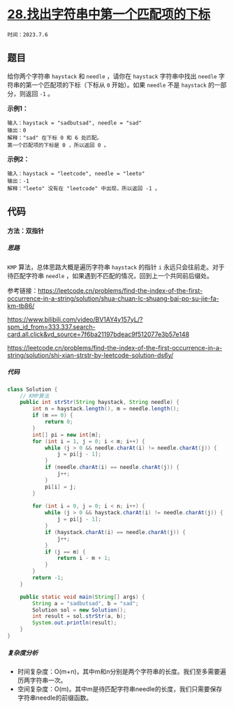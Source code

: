 # [28.找出字符串中第一个匹配项的下标](https://leetcode.cn/problems/find-the-index-of-the-first-occurrence-in-a-string/)

`时间：2023.7.6`

## 题目

给你两个字符串 `haystack` 和 `needle` ，请你在 `haystack` 字符串中找出 `needle` 字符串的第一个匹配项的下标（下标从 `0` 开始）。如果 `needle` 不是 `haystack` 的一部分，则返回 `-1` 。

**示例1：**

```
输入：haystack = "sadbutsad", needle = "sad"
输出：0
解释："sad" 在下标 0 和 6 处匹配。
第一个匹配项的下标是 0 ，所以返回 0 。
```

**示例2：**

```
输入：haystack = "leetcode", needle = "leeto"
输出：-1
解释："leeto" 没有在 "leetcode" 中出现，所以返回 -1 。
```

## 代码

#### 方法：双指针

##### 思路

`KMP` 算法，总体思路大概是遍历字符串 `haystack` 的指针 `i` 永远只会往前走。对于待匹配字符串 `needle` ，如果遇到不匹配的情况，回到上一个共同前后缀处。

参考链接：https://leetcode.cn/problems/find-the-index-of-the-first-occurrence-in-a-string/solution/shua-chuan-lc-shuang-bai-po-su-jie-fa-km-tb86/

https://www.bilibili.com/video/BV1AY4y157yL/?spm_id_from=333.337.search-card.all.click&vd_source=7f6ba21197bdeac9f512077e3b57e148

https://leetcode.cn/problems/find-the-index-of-the-first-occurrence-in-a-string/solution/shi-xian-strstr-by-leetcode-solution-ds6y/

##### 代码

```java
class Solution {
    // KMP算法
    public int strStr(String haystack, String needle) {
        int n = haystack.length(), m = needle.length();
        if (m == 0) {
            return 0;
        }
        int[] pi = new int[m];
        for (int i = 1, j = 0; i < m; i++) {
            while (j > 0 && needle.charAt(i) != needle.charAt(j)) {
                j = pi[j - 1];
            }
            if (needle.charAt(i) == needle.charAt(j)) {
                j++;
            }
            pi[i] = j;
        }
        
        for (int i = 0, j = 0; i < n; i++) {
            while (j > 0 && haystack.charAt(i) != needle.charAt(j)) {
                j = pi[j - 1];
            }
            if (haystack.charAt(i) == needle.charAt(j)) {
                j++;
            }
            if (j == m) {
                return i - m + 1;
            }
        }
        return -1;
    }

    public static void main(String[] args) {
        String a = "sadbutsad", b = "sad";
        Solution sol = new Solution();
        int result = sol.strStr(a, b);
        System.out.println(result);
    }
}
```

##### 复杂度分析

- 时间复杂度：O(m+n)，其中m和n分别是两个字符串的长度。我们至多需要遍历两字符串一次。
- 空间复杂度：O(m)。其中m是待匹配字符串needle的长度，我们只需要保存字符串needle的前缀函数。